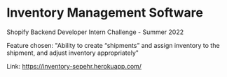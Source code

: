 # Inventory Management Software
Shopify Backend Developer Intern Challenge - Summer 2022

Feature chosen: "Ability to create “shipments” and assign inventory to the shipment, and adjust inventory appropriately"

Link: https://inventory-sepehr.herokuapp.com/